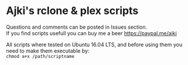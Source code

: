 # Ajki's rclone &amp; plex scripts 
Questions and comments can be posted in Issues section.<br>
If you find scripts usefull you can buy me a beer https://paypal.me/ajki

All scripts where tested on Ubuntu 16.04 LTS, and before using them you need to make them executable by:<br>
```chmod a+x /path/scriptname```
